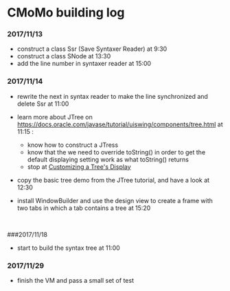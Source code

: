 # CMoMo building log

### 2017/11/13

* construct a class Ssr (Save Syntaxer Reader) at 9:30
* construct a class SNode at 13:30
* add the line number in syntaxer reader at 15:00

### 2017/11/14

* rewrite the next in syntax reader to make the line synchronized and delete Ssr at 11:00

* learn more about JTree on https://docs.oracle.com/javase/tutorial/uiswing/components/tree.html at 11:15 :
  * know how to construct a JTress
  * know that the we need to override toString() in order to  get the default displaying setting work as what toString() returns
  * stop at [Customizing a Tree's Display](https://docs.oracle.com/javase/tutorial/uiswing/components/tree.html)

* copy the basic tree demo from the JTree tutorial, and have a look at 12:30

* install WindowBuilder and use the design view to create a frame with two tabs in which a tab contains a tree at 15:20

  ​


###2017/11/18

* start to build the syntax tree at 11:00



### 2017/11/29

* finish the VM and pass a small set of test